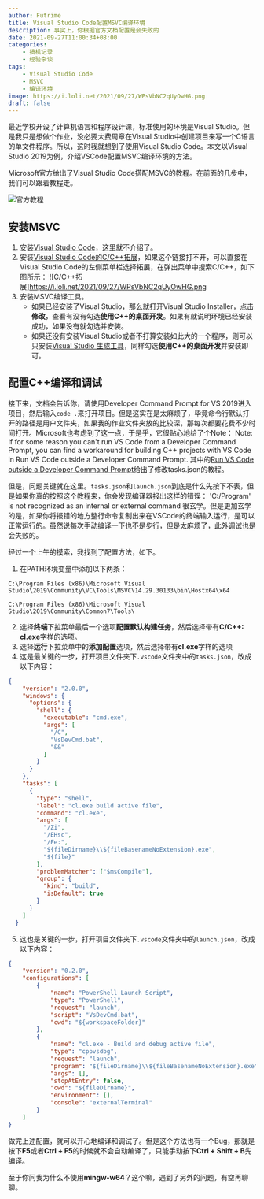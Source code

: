 ```yaml
---
author: Futrime
title: Visual Studio Code配置MSVC编译环境
description: 事实上，你根据官方文档配置是会失败的
date: 2021-09-27T11:00:34+08:00
categories:
    - 搞机记录
    - 经验杂谈
tags:
    - Visual Studio Code
    - MSVC
    - 编译环境
image: https://i.loli.net/2021/09/27/WPsVbNC2qUyOwHG.png
draft: false
---
```


最近学校开设了计算机语言和程序设计课，标准使用的环境是Visual Studio。但是我只是想做个作业，没必要大费周章在Visual Studio中创建项目来写一个C语言的单文件程序。所以，这时我就想到了使用Visual Studio Code。本文以Visual Studio 2019为例，介绍VSCode配置MSVC编译环境的方法。

Microsoft官方给出了Visual Studio Code搭配MSVC的教程。在前面的几步中，我们可以跟着教程走。

![官方教程](https://i.loli.net/2021/09/27/WvsH9czPFgypn5Y.png)

## 安装MSVC

1. 安装[Visual Studio Code](https://code.visualstudio.com/download)，这里就不介绍了。
2. 安装[Visual Studio Code的C/C++拓展](https://marketplace.visualstudio.com/items?itemName=ms-vscode.cpptools)，如果这个链接打不开，可以直接在Visual Studio Code的左侧菜单栏选择拓展，在弹出菜单中搜索C/C++，如下图所示：
![C/C++拓展]https://i.loli.net/2021/09/27/WPsVbNC2qUyOwHG.png
3. 安装MSVC编译工具。
   * 如果已经安装了Visual Studio，那么就打开Visual Studio Installer，点击**修改**，查看有没有勾选**使用C++的桌面开发**。如果有就说明环境已经安装成功，如果没有就勾选并安装。
   * 如果还没有安装Visual Studio或者不打算安装如此大的一个程序，则可以只安装[Visual Studio 生成工具](https://visualstudio.microsoft.com/zh-hans/downloads/#build-tools-for-visual-studio-2019)，同样勾选**使用C++的桌面开发**并安装即可。

## 配置C++编译和调试

接下来，文档会告诉你，请使用Developer Command Prompt for VS 2019进入项目，然后输入`code .`来打开项目。但是这实在是太麻烦了，毕竟命令行默认打开的路径是用户文件夹，如果我的作业文件夹放的比较深，那每次都要花费不少时间打开。Microsoft也考虑到了这一点，于是乎，它很贴心地给了个Note：
    Note: If for some reason you can't run VS Code from a Developer Command Prompt, you can find a workaround for building C++ projects with VS Code in Run VS Code outside a Developer Command Prompt.
其中的[Run VS Code outside a Developer Command Prompt](https://code.visualstudio.com/docs/cpp/config-msvc#_run-vs-code-outside-the-developer-command-prompt)给出了修改tasks.json的教程。

但是，问题关键就在这里。`tasks.json`和`launch.json`到底是什么先按下不表，但是如果你真的按照这个教程来，你会发现编译器报出这样的错误：
    'C:/Program' is not recognized as an internal or external command
很玄学。但是更加玄学的是，如果你将报错的地方整行命令复制出来在VSCode的终端输入运行，是可以正常运行的。虽然说每次手动编译一下也不是步行，但是太麻烦了，此外调试也是会失败的。

经过一个上午的摸索，我找到了配置方法，如下。

1. 在PATH环境变量中添加以下两条：
```
C:\Program Files (x86)\Microsoft Visual Studio\2019\Community\VC\Tools\MSVC\14.29.30133\bin\Hostx64\x64
```
```
C:\Program Files (x86)\Microsoft Visual Studio\2019\Community\Common7\Tools\
```
2. 选择**终端**下拉菜单最后一个选项**配置默认构建任务**，然后选择带有**C/C++: cl.exe**字样的选项。
3. 选择**运行**下拉菜单中的**添加配置**选项，然后选择带有**cl.exe**字样的选项
4. 这是最关键的一步，打开项目文件夹下`.vscode`文件夹中的`tasks.json`，改成以下内容：
```json
{
	"version": "2.0.0",
	"windows": {
	  "options": {
		"shell": {
		  "executable": "cmd.exe",
		  "args": [
			"/C",
			"VsDevCmd.bat",
			"&&"
		  ]
		}
	  }
	},
	"tasks": [
	  {
		"type": "shell",
		"label": "cl.exe build active file",
		"command": "cl.exe",
		"args": [
		  "/Zi",
		  "/EHsc",
		  "/Fe:",
		  "${fileDirname}\\${fileBasenameNoExtension}.exe",
		  "${file}"
		],
		"problemMatcher": ["$msCompile"],
		"group": {
		  "kind": "build",
		  "isDefault": true
		}
	  }
	]
  }
  ```
5. 这也是关键的一步，打开项目文件夹下`.vscode`文件夹中的`launch.json`，改成以下内容：
```json
{
    "version": "0.2.0",
    "configurations": [
        {
            "name": "PowerShell Launch Script",
            "type": "PowerShell",
            "request": "launch",
            "script": "VsDevCmd.bat",
            "cwd": "${workspaceFolder}"
        },
        {
            "name": "cl.exe - Build and debug active file",
            "type": "cppvsdbg",
            "request": "launch",
            "program": "${fileDirname}\\${fileBasenameNoExtension}.exe",
            "args": [],
            "stopAtEntry": false,
            "cwd": "${fileDirname}",
            "environment": [],
            "console": "externalTerminal"
        }
    ]
}
```

做完上述配置，就可以开心地编译和调试了。但是这个方法也有一个Bug，那就是按下**F5**或者**Ctrl + F5**的时候就不会自动编译了，只能手动按下**Ctrl + Shift + B**先编译。

至于你问我为什么不使用**mingw-w64**？这个嘛，遇到了另外的问题，有空再聊聊。